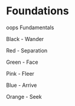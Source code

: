 # Foundations
 oops Fundamentals

 Black - Wander

 Red - Separation

 Green - Face

 Pink - Fleer

 Blue - Arrive

 Orange - Seek 

